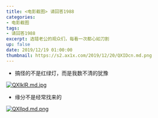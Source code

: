 ```yaml
---
title: <电影截图> 请回答1988
categories:
- 电影截图
tags: 
- 请回答1988
excerpt: 选错老公的观众们，每看一次都心如刀割
up: false
date: 2019/12/19 01:00:00
thumbnail: https://s2.ax1x.com/2019/12/20/QXIDcn.md.png
---
```

- 搞怪的不是红绿灯，而是我数不清的犹豫

  <div align="center">

[![QXIklR.md.jpg](https://s2.ax1x.com/2019/12/20/QXIklR.md.jpg)](https://imgchr.com/i/QXIklR)

- 缘分不是经常找来的

  <div align="center">

[![QXIlpd.md.png](https://s2.ax1x.com/2019/12/20/QXIlpd.md.png)](https://imgchr.com/i/QXIlpd) 
